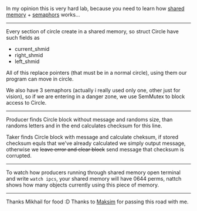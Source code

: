 In my opinion this is very hard lab,
 because you need to learn how [shared memory](https://www.youtube.com/watch?v=WgVSq-sgHOc) + [semaphors](https://www.youtube.com/watch?v=ukM_zzrIeXs&t) works...

---

Every section of circle create in a shared memory, so struct Circle have such fields as
  * current_shmid 
  * right_shmid
  * left_shmid

All of this replace pointers (that must be in a normal circle), using them our program can move in circle.

We also have  3 semaphors (actually i really used only one, other just for vision), so if we are entering in a danger zone,
we use SemMutex to block access to Circle.

---

Producer finds Circle block without message and randoms size, than randoms letters and in the end calculates checksum for this line.

Taker finds Circle block with message and calculate cheksum, if stored checksum equls that we've already calculated we simply output message, otherwise we ~~leave error and clear block~~ send message that checksum is corrupted.

---

To watch how producers running through shared memory open terminal and write `watch ipcs`, your shared memory will have 0644 perms,
 nattch shows how many objects currently using this piece of memory.

 ---

Thanks Mikhail for food :D
Thanks to [Maksim](https://github.com/postavtezachet) for passing this road with me.
